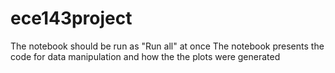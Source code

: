 # ece143project
The notebook should be run as "Run all" at once
The notebook presents the code for data manipulation and how the the plots were generated
